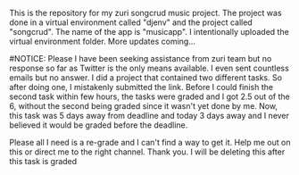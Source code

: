 This is the repository for my zuri songcrud music project. The project was done in a virtual environment called "djenv" and the project called "songcrud". The name of the app is "musicapp". I intentionally uploaded the virtual environment folder. More updates coming...

#NOTICE: Please I have been seeking assistance from zuri team but no response so far as Twitter is the only means available. I even sent countless emails but no answer.  I did a project that contained two different tasks. So after doing one, I mistakenly submitted the link. Before I could finish the second task within few hours, the tasks were graded and I got 2.5 out of the 6, without the second  being graded since it wasn't yet done by me. Now, this task was 5 days away from deadline and today 3 days away and I never believed it would be graded before the deadline.

Please all I need is a re-grade and I can't find a way to get it. Help me out on this or direct me to the right channel. Thank you. I will be deleting this after this task is graded


